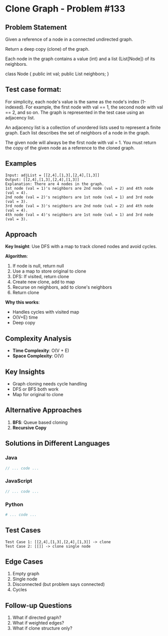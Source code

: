 # Clone Graph - Problem #133

## Problem Statement
Given a reference of a node in a connected undirected graph.

Return a deep copy (clone) of the graph.

Each node in the graph contains a value (int) and a list (List[Node]) of its neighbors.

class Node {
    public int val;
    public List<Node> neighbors;
}

## Test case format:
For simplicity, each node's value is the same as the node's index (1-indexed). For example, the first node with val == 1, the second node with val == 2, and so on. The graph is represented in the test case using an adjacency list.

An adjacency list is a collection of unordered lists used to represent a finite graph. Each list describes the set of neighbors of a node in the graph.

The given node will always be the first node with val = 1. You must return the copy of the given node as a reference to the cloned graph.

## Examples
```
Input: adjList = [[2,4],[1,3],[2,4],[1,3]]
Output: [[2,4],[1,3],[2,4],[1,3]]
Explanation: There are 4 nodes in the graph.
1st node (val = 1)'s neighbors are 2nd node (val = 2) and 4th node (val = 4).
2nd node (val = 2)'s neighbors are 1st node (val = 1) and 3rd node (val = 3).
3rd node (val = 3)'s neighbors are 2nd node (val = 2) and 4th node (val = 4).
4th node (val = 4)'s neighbors are 1st node (val = 1) and 3rd node (val = 3).
```

## Approach
**Key Insight**: Use DFS with a map to track cloned nodes and avoid cycles.

**Algorithm**:
1. If node is null, return null
2. Use a map to store original to clone
3. DFS: If visited, return clone
4. Create new clone, add to map
5. Recurse on neighbors, add to clone's neighbors
6. Return clone

**Why this works**:
- Handles cycles with visited map
- O(V+E) time
- Deep copy

## Complexity Analysis
- **Time Complexity**: O(V + E)
- **Space Complexity**: O(V)

## Key Insights
- Graph cloning needs cycle handling
- DFS or BFS both work
- Map for original to clone

## Alternative Approaches
1. **BFS**: Queue based cloning
2. **Recursive Copy**

## Solutions in Different Languages

### Java
```java
// ... code ...
```

### JavaScript
```javascript
// ... code ...
```

### Python
```python
# ... code ...
```

## Test Cases
```
Test Case 1: [[2,4],[1,3],[2,4],[1,3]] -> clone
Test Case 2: [[]] -> clone single node
```

## Edge Cases
1. Empty graph
2. Single node
3. Disconnected (but problem says connected)
4. Cycles

## Follow-up Questions
1. What if directed graph?
2. What if weighted edges?
3. What if clone structure only?
